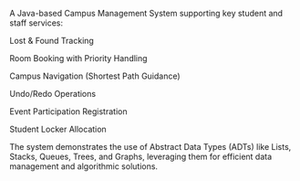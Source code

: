 A Java-based Campus Management System supporting key student and staff services:

Lost & Found Tracking

Room Booking with Priority Handling

Campus Navigation (Shortest Path Guidance)

Undo/Redo Operations

Event Participation Registration

Student Locker Allocation

The system demonstrates the use of Abstract Data Types (ADTs) like Lists, Stacks, Queues, Trees, and Graphs, leveraging them for efficient data management and algorithmic solutions.
